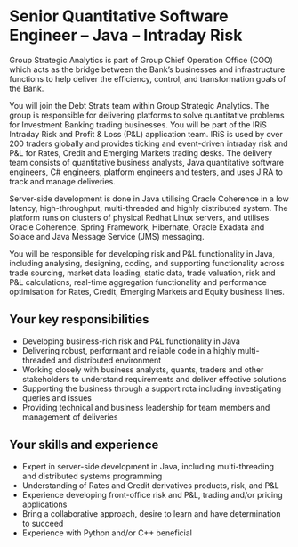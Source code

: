# Senior Quantitative Software Engineer – Java – Intraday Risk

Group Strategic Analytics is part of Group Chief Operation Office (COO) which acts as the bridge between the Bank’s businesses and infrastructure functions to help deliver the efficiency, control, and transformation goals of the Bank.

You will join the Debt Strats team within Group Strategic Analytics. The group is responsible for delivering platforms to solve quantitative problems for Investment Banking trading businesses. You will be part of the IRiS Intraday Risk and Profit & Loss (P&L) application team. IRiS is used by over 200 traders globally and provides ticking and event-driven intraday risk and P&L for Rates, Credit and Emerging Markets trading desks. The delivery team consists of quantitative business analysts, Java quantitative software engineers, C# engineers, platform engineers and testers, and uses JIRA to track and manage deliveries.

Server-side development is done in Java utilising Oracle Coherence in a low latency, high-throughput, multi-threaded and highly distributed system. The platform runs on clusters of physical Redhat Linux servers, and utilises Oracle Coherence, Spring Framework, Hibernate, Oracle Exadata and Solace and Java Message Service (JMS) messaging.

You will be responsible for developing risk and P&L functionality in Java, including analysing, designing, coding, and supporting functionality across trade sourcing, market data loading, static data, trade valuation, risk and P&L calculations, real-time aggregation functionality and performance optimisation for Rates, Credit, Emerging Markets and Equity business lines.

## Your key responsibilities
- Developing business-rich risk and P&L functionality in Java
- Delivering robust, performant and reliable code in a highly multi-threaded and distributed environment
- Working closely with business analysts, quants, traders and other stakeholders to understand requirements and deliver effective solutions
- Supporting the business through a support rota including investigating queries and issues
- Providing technical and business leadership for team members and management of deliveries

## Your skills and experience
- Expert in server-side development in Java, including multi-threading and distributed systems programming
- Understanding of Rates and Credit derivatives products, risk, and P&L 
- Experience developing front-office risk and P&L, trading and/or pricing applications
- Bring a collaborative approach, desire to learn and have determination to succeed
- Experience with Python and/or C++ beneficial
